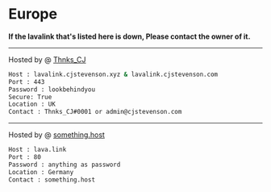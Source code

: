 # Europe
**If the lavalink that's listed here is down, Please contact the owner of it.**

---
Hosted by @ [Thnks_CJ](https://github.com/ThnksCJ)
```bash
Host : lavalink.cjstevenson.xyz & lavalink.cjstevenson.com
Port : 443
Password : lookbehindyou
Secure: True
Location : UK
Contact : Thnks_CJ#0001 or admin@cjstevenson.com
```
---
Hosted by @ [something.host](https://support.something.host/en/article/lavalink-hosting-okm26z/)
```bash
Host : lava.link
Port : 80
Password : anything as password
Location : Germany
Contact : something.host
```

